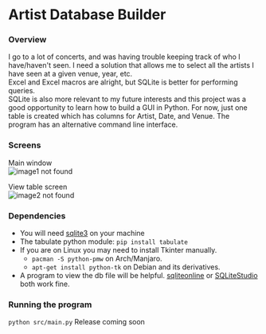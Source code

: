 
# Artist Database Builder

### Overview

I go to a lot of concerts, and was having trouble keeping track of who I have/haven't seen.
I need a solution that allows me to select all the artists I have seen at a given venue, year, etc.  
Excel and Excel macros are alright, but  SQLite is better for performing queries.  
SQLite is also more relevant to my future interests and this project was a good opportunity to learn how to build a GUI in Python.
For now, just one table is created which has columns for Artist, Date, and Venue.
The program has an alternative command line interface.

### Screens

Main window  
![image1 not found](https://github.com/mitchfen/artist-database/blob/master/screenshots/screen1.png)  

View table screen  
![image2 not found](https://github.com/mitchfen/artist-database/blob/master/screenshots/screen2.png)


### Dependencies

* You will need [sqlite3](https://sqlite.org/download.html) on your machine
* The tabulate python module: `pip install tabulate`
* If you are on Linux you may need to install Tkinter manually.
    * `pacman -S python-pmw` on Arch/Manjaro.
    * `apt-get install python-tk` on Debian and its derivatives.
* A program to view the db file will be helpful. [sqliteonline](https://sqliteonline.com/) or [SQLiteStudio](https://github.com/pawelsalawa/sqlitestudio/releases) both work fine.

### Running the program

`python src/main.py`
Release coming soon

